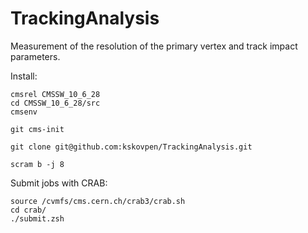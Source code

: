# TrackingAnalysis

Measurement of the resolution of the primary vertex and track impact
parameters.

Install:
```
cmsrel CMSSW_10_6_28
cd CMSSW_10_6_28/src
cmsenv

git cms-init

git clone git@github.com:kskovpen/TrackingAnalysis.git

scram b -j 8
```

Submit jobs with CRAB:
```
source /cvmfs/cms.cern.ch/crab3/crab.sh
cd crab/
./submit.zsh
```

